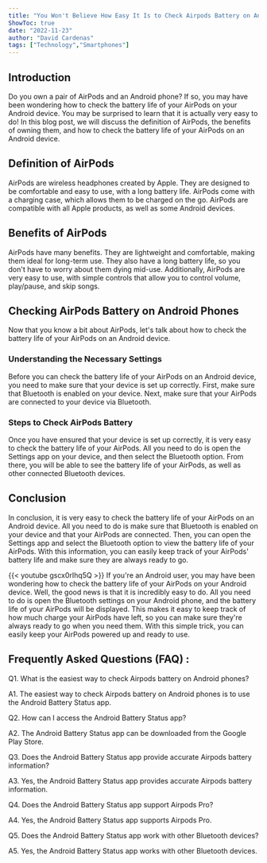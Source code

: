 ```yaml
---
title: "You Won't Believe How Easy It Is to Check Airpods Battery on Android Phones!"
ShowToc: true 
date: "2022-11-23"
author: "David Cardenas" 
tags: ["Technology","Smartphones"]
---
```

## Introduction

Do you own a pair of AirPods and an Android phone? If so, you may have been wondering how to check the battery life of your AirPods on your Android device. You may be surprised to learn that it is actually very easy to do! In this blog post, we will discuss the definition of AirPods, the benefits of owning them, and how to check the battery life of your AirPods on an Android device.

## Definition of AirPods

AirPods are wireless headphones created by Apple. They are designed to be comfortable and easy to use, with a long battery life. AirPods come with a charging case, which allows them to be charged on the go. AirPods are compatible with all Apple products, as well as some Android devices.

## Benefits of AirPods

AirPods have many benefits. They are lightweight and comfortable, making them ideal for long-term use. They also have a long battery life, so you don't have to worry about them dying mid-use. Additionally, AirPods are very easy to use, with simple controls that allow you to control volume, play/pause, and skip songs.

## Checking AirPods Battery on Android Phones

Now that you know a bit about AirPods, let's talk about how to check the battery life of your AirPods on an Android device.

### Understanding the Necessary Settings

Before you can check the battery life of your AirPods on an Android device, you need to make sure that your device is set up correctly. First, make sure that Bluetooth is enabled on your device. Next, make sure that your AirPods are connected to your device via Bluetooth.

### Steps to Check AirPods Battery

Once you have ensured that your device is set up correctly, it is very easy to check the battery life of your AirPods. All you need to do is open the Settings app on your device, and then select the Bluetooth option. From there, you will be able to see the battery life of your AirPods, as well as other connected Bluetooth devices.

## Conclusion

In conclusion, it is very easy to check the battery life of your AirPods on an Android device. All you need to do is make sure that Bluetooth is enabled on your device and that your AirPods are connected. Then, you can open the Settings app and select the Bluetooth option to view the battery life of your AirPods. With this information, you can easily keep track of your AirPods' battery life and make sure they are always ready to go.

{{< youtube gscx0rIhq5Q >}} 
If you're an Android user, you may have been wondering how to check the battery life of your AirPods on your Android device. Well, the good news is that it is incredibly easy to do. All you need to do is open the Bluetooth settings on your Android phone, and the battery life of your AirPods will be displayed. This makes it easy to keep track of how much charge your AirPods have left, so you can make sure they're always ready to go when you need them. With this simple trick, you can easily keep your AirPods powered up and ready to use.

## Frequently Asked Questions (FAQ) :
Q1. What is the easiest way to check Airpods battery on Android phones?

A1. The easiest way to check Airpods battery on Android phones is to use the Android Battery Status app.

Q2. How can I access the Android Battery Status app?

A2. The Android Battery Status app can be downloaded from the Google Play Store.

Q3. Does the Android Battery Status app provide accurate Airpods battery information?

A3. Yes, the Android Battery Status app provides accurate Airpods battery information.

Q4. Does the Android Battery Status app support Airpods Pro?

A4. Yes, the Android Battery Status app supports Airpods Pro.

Q5. Does the Android Battery Status app work with other Bluetooth devices?

A5. Yes, the Android Battery Status app works with other Bluetooth devices.


